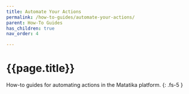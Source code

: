 ```yaml
---
title: Automate Your Actions
permalink: /how-to-guides/automate-your-actions/
parent: How-To Guides
has_children: true
nav_order: 4

---
```


# {{page.title}}

How-to guides for automating actions in the Matatika platform.
{: .fs-5 }
